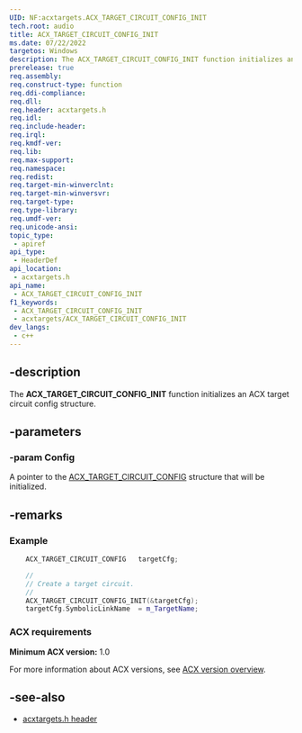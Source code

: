 ```yaml
---
UID: NF:acxtargets.ACX_TARGET_CIRCUIT_CONFIG_INIT
tech.root: audio
title: ACX_TARGET_CIRCUIT_CONFIG_INIT
ms.date: 07/22/2022
targetos: Windows
description: The ACX_TARGET_CIRCUIT_CONFIG_INIT function initializes an ACX target circuit config structure.
prerelease: true
req.assembly: 
req.construct-type: function
req.ddi-compliance: 
req.dll: 
req.header: acxtargets.h
req.idl: 
req.include-header: 
req.irql: 
req.kmdf-ver: 
req.lib: 
req.max-support: 
req.namespace: 
req.redist: 
req.target-min-winverclnt: 
req.target-min-winversvr: 
req.target-type: 
req.type-library: 
req.umdf-ver: 
req.unicode-ansi: 
topic_type:
 - apiref
api_type:
 - HeaderDef
api_location:
 - acxtargets.h
api_name:
 - ACX_TARGET_CIRCUIT_CONFIG_INIT
f1_keywords:
 - ACX_TARGET_CIRCUIT_CONFIG_INIT
 - acxtargets/ACX_TARGET_CIRCUIT_CONFIG_INIT
dev_langs:
 - c++
---
```


## -description

The **ACX_TARGET_CIRCUIT_CONFIG_INIT** function initializes an ACX target circuit config structure.

## -parameters

### -param Config

A pointer to the [ACX_TARGET_CIRCUIT_CONFIG](ns-acxtargets-acx_target_circuit_config.md) structure that will be initialized.

## -remarks

### Example

```cpp
    ACX_TARGET_CIRCUIT_CONFIG   targetCfg;

    //
    // Create a target circuit.
    //
    ACX_TARGET_CIRCUIT_CONFIG_INIT(&targetCfg);
    targetCfg.SymbolicLinkName  = m_TargetName; 
```

### ACX requirements

**Minimum ACX version:** 1.0

For more information about ACX versions, see [ACX version overview](/windows-hardware/drivers/audio/acx-version-overview).

## -see-also

- [acxtargets.h header](index.md)


